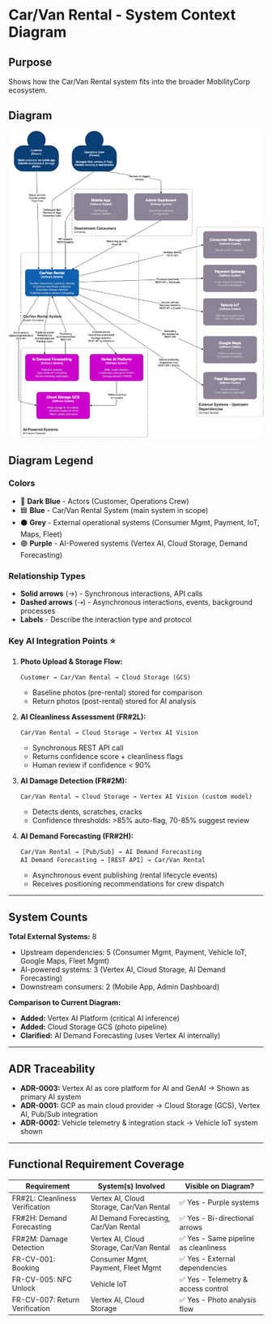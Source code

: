 # Car/Van Rental - System Context Diagram

## Purpose
Shows how the Car/Van Rental system fits into the broader MobilityCorp ecosystem.

## Diagram
![System context](diagrams/system_context.png)

## Diagram Legend

### Colors
- 🔵 **Dark Blue** - Actors (Customer, Operations Crew)
- 🟦 **Blue** - Car/Van Rental System (main system in scope)
- ⚫ **Grey** - External operational systems (Consumer Mgmt, Payment, IoT, Maps, Fleet)
- 🟣 **Purple** - AI-Powered systems (Vertex AI, Cloud Storage, Demand Forecasting)

### Relationship Types
- **Solid arrows** (→) - Synchronous interactions, API calls
- **Dashed arrows** (⇢) - Asynchronous interactions, events, background processes
- **Labels** - Describe the interaction type and protocol

### Key AI Integration Points ⭐

1. **Photo Upload & Storage Flow:**
   ```
   Customer → Car/Van Rental → Cloud Storage (GCS)
   ```
   - Baseline photos (pre-rental) stored for comparison
   - Return photos (post-rental) stored for AI analysis

2. **AI Cleanliness Assessment (FR#2L):**
   ```
   Car/Van Rental → Cloud Storage → Vertex AI Vision
   ```
   - Synchronous REST API call
   - Returns confidence score + cleanliness flags
   - Human review if confidence < 90%

3. **AI Damage Detection (FR#2M):**
   ```
   Car/Van Rental → Cloud Storage → Vertex AI Vision (custom model)
   ```
   - Detects dents, scratches, cracks
   - Confidence thresholds: >85% auto-flag, 70-85% suggest review

4. **AI Demand Forecasting (FR#2H):**
   ```
   Car/Van Rental → [Pub/Sub] → AI Demand Forecasting
   AI Demand Forecasting → [REST API] → Car/Van Rental
   ```
   - Asynchronous event publishing (rental lifecycle events)
   - Receives positioning recommendations for crew dispatch

---

## System Counts

**Total External Systems:** 8
- Upstream dependencies: 5 (Consumer Mgmt, Payment, Vehicle IoT, Google Maps, Fleet Mgmt)
- AI-powered systems: 3 (Vertex AI, Cloud Storage, AI Demand Forecasting)
- Downstream consumers: 2 (Mobile App, Admin Dashboard)

**Comparison to Current Diagram:**
- **Added:** Vertex AI Platform (critical AI inference)
- **Added:** Cloud Storage GCS (photo pipeline)
- **Clarified:** AI Demand Forecasting (uses Vertex AI internally)

---

## ADR Traceability

- **ADR-0003:** Vertex AI as core platform for AI and GenAI → Shown as primary AI system
- **ADR-0001:** GCP as main cloud provider → Cloud Storage (GCS), Vertex AI, Pub/Sub integration
- **ADR-0002:** Vehicle telemetry & integration stack → Vehicle IoT system shown

---

## Functional Requirement Coverage

| Requirement | System(s) Involved | Visible on Diagram? |
|-------------|-------------------|---------------------|
| FR#2L: Cleanliness Verification | Vertex AI, Cloud Storage, Car/Van Rental | ✅ Yes - Purple systems |
| FR#2H: Demand Forecasting | AI Demand Forecasting, Car/Van Rental | ✅ Yes - Bi-directional arrows |
| FR#2M: Damage Detection | Vertex AI, Cloud Storage, Car/Van Rental | ✅ Yes - Same pipeline as cleanliness |
| FR-CV-001: Booking | Consumer Mgmt, Payment, Fleet Mgmt | ✅ Yes - External dependencies |
| FR-CV-005: NFC Unlock | Vehicle IoT | ✅ Yes - Telemetry & access control |
| FR-CV-007: Return Verification | Vertex AI, Cloud Storage | ✅ Yes - Photo analysis flow |


